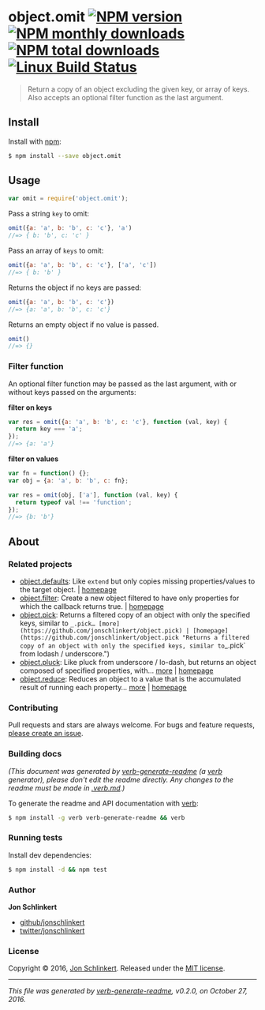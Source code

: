 # object.omit [![NPM version](https://img.shields.io/npm/v/object.omit.svg?style=flat)](https://www.npmjs.com/package/object.omit) [![NPM monthly downloads](https://img.shields.io/npm/dm/object.omit.svg?style=flat)](https://npmjs.org/package/object.omit)  [![NPM total downloads](https://img.shields.io/npm/dt/object.omit.svg?style=flat)](https://npmjs.org/package/object.omit) [![Linux Build Status](https://img.shields.io/travis/jonschlinkert/object.omit.svg?style=flat&label=Travis)](https://travis-ci.org/jonschlinkert/object.omit)

> Return a copy of an object excluding the given key, or array of keys. Also accepts an optional filter function as the last argument.




<extoc></extoc>

## Install

Install with [npm](https://www.npmjs.com/):

```sh
$ npm install --save object.omit
```

## Usage

```js
var omit = require('object.omit');
```

Pass a string `key` to omit:

```js
omit({a: 'a', b: 'b', c: 'c'}, 'a')
//=> { b: 'b', c: 'c' }
```

Pass an array of `keys` to omit:

```js
omit({a: 'a', b: 'b', c: 'c'}, ['a', 'c'])
//=> { b: 'b' }
```

Returns the object if no keys are passed:

```js
omit({a: 'a', b: 'b', c: 'c'})
//=> {a: 'a', b: 'b', c: 'c'}
```

Returns an empty object if no value is passed.

```js
omit()
//=> {}
```

### Filter function

An optional filter function may be passed as the last argument, with or without keys passed on the arguments:

**filter on keys**

```js
var res = omit({a: 'a', b: 'b', c: 'c'}, function (val, key) {
  return key === 'a';
});
//=> {a: 'a'}
```

**filter on values**

```js
var fn = function() {};
var obj = {a: 'a', b: 'b', c: fn};

var res = omit(obj, ['a'], function (val, key) {
  return typeof val !== 'function';
});
//=> {b: 'b'}
```

## About

### Related projects

* [object.defaults](https://www.npmjs.com/package/object.defaults): Like `extend` but only copies missing properties/values to the target object. | [homepage](https://github.com/jonschlinkert/object.defaults "Like `extend` but only copies missing properties/values to the target object.")
* [object.filter](https://www.npmjs.com/package/object.filter): Create a new object filtered to have only properties for which the callback returns true. | [homepage](https://github.com/jonschlinkert/object.filter "Create a new object filtered to have only properties for which the callback returns true.")
* [object.pick](https://www.npmjs.com/package/object.pick): Returns a filtered copy of an object with only the specified keys, similar to `_.pick… [more](https://github.com/jonschlinkert/object.pick) | [homepage](https://github.com/jonschlinkert/object.pick "Returns a filtered copy of an object with only the specified keys, similar to`_.pick` from lodash / underscore.")
* [object.pluck](https://www.npmjs.com/package/object.pluck): Like pluck from underscore / lo-dash, but returns an object composed of specified properties, with… [more](https://github.com/jonschlinkert/object.pluck) | [homepage](https://github.com/jonschlinkert/object.pluck "Like pluck from underscore / lo-dash, but returns an object composed of specified properties, with values unmodified from those of the original object.")
* [object.reduce](https://www.npmjs.com/package/object.reduce): Reduces an object to a value that is the accumulated result of running each property… [more](https://github.com/jonschlinkert/object.reduce) | [homepage](https://github.com/jonschlinkert/object.reduce "Reduces an object to a value that is the accumulated result of running each property in the object through a callback.")

### Contributing

Pull requests and stars are always welcome. For bugs and feature requests, [please create an issue](../../issues/new).

### Building docs

_(This document was generated by [verb-generate-readme](https://github.com/verbose/verb-generate-readme) (a [verb](https://github.com/verbose/verb) generator), please don't edit the readme directly. Any changes to the readme must be made in [.verb.md](.verb.md).)_

To generate the readme and API documentation with [verb](https://github.com/verbose/verb):

```sh
$ npm install -g verb verb-generate-readme && verb
```

### Running tests

Install dev dependencies:

```sh
$ npm install -d && npm test
```

### Author

**Jon Schlinkert**

* [github/jonschlinkert](https://github.com/jonschlinkert)
* [twitter/jonschlinkert](http://twitter.com/jonschlinkert)

### License

Copyright © 2016, [Jon Schlinkert](https://github.com/jonschlinkert).
Released under the [MIT license](https://github.com/jonschlinkert/object.omit/blob/master/LICENSE).

***

_This file was generated by [verb-generate-readme](https://github.com/verbose/verb-generate-readme), v0.2.0, on October 27, 2016._